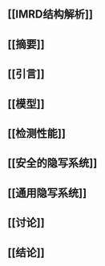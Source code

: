 ## [[IMRD结构解析]]
## [[摘要]]
## [[引言]]
## [[模型]]

## [[检测性能]]
## [[安全的隐写系统]]
## [[通用隐写系统]]
## [[讨论]]

## [[结论]]
